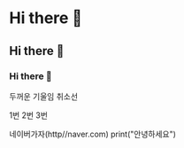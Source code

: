 # Hi there 👋
## Hi there 👋
### Hi there 👋

두꺼운
기울임
취소선

1번
2번
3번

네이버가자(http//naver.com)
print("안녕하세요")
